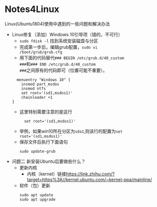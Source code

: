 # Notes4Linux
Linux(Ubuntu1804)使用中遇到的一些问题和解决办法

+ Linux修复（添加）Windows 10引导项（错的，不可行）
  + <code>sudo fdisk -l</code> 找到系统安装磁盘与分区
  + 完成第一步后，编辑grub配置，<code>sudo vi /boot/grub/grub.cfg</code>
  + 用下面的代码替代<code>### BEGIN /etc/grub.d/40_custom ###</code>和<code>### END /etc/grub.d/40_custom ###</code>之间原有的代码即可（位置可能不重要）。
  ```
    menuentry "Windows 10" {
      insmod part_msdos
      insmod ntfs
      set root='(sd1,msdos1)'
      chainloader +1    
  }
  ```
  + 这里特别需要注意的是这行
    ```
      set root='(sd1,msdos1)'
    ```
  + 举例，如果win10所在分区为<code>sda1</code>,则该行的配置为<code>set root='(sd1,msdos1)'</code>
  + 保存文件后执行下面语句
    ```
    sudo update-grub
    ```
+ 问题二 新安装Ubuntu后要做些什么？
  + 更新内核
    + 内核（kernel）链接<a href="https://link.zhihu.com/?target=https%3A//kernel.ubuntu.com/~kernel-ppa/mainline/">https://link.zhihu.com/?target=https%3A//kernel.ubuntu.com/~kernel-ppa/mainline/ </a>
  + 软件（包）更新
    ```
    sudo apt update
    sudo apt upgrade
    ```
